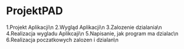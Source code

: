 # ProjektPAD
1.Projekt Aplikacji\n
2.Wygląd Aplikacji\n
3.Zalozenie dzialania\n
4.Realizacja wygladu Aplikcaji\n
5.Napisanie, jak program ma dzialac\n
6.Realizacja poczatkowych zalozen i dzialan\n
